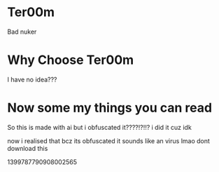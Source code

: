 # Ter00m
Bad nuker
# Why Choose Ter00m 
I have no idea???
# Now some my things you can read
So this is made with ai but i obfuscated it????!?!!?
i did it cuz idk

now i realised that bcz its obfuscated it sounds like an virus lmao dont download this


1399787790908002565
